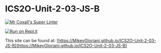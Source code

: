 # ICS2O-Unit-2-03-JS-B

[![Mr Coxall's Super Linter](https://github.com/MikeyGloriani/ICS2O-Unit-2-03-JS-B/workflows/Mr%20Coxall's%20Super%20Linter/badge.svg)](https://github.com/MikeyGloriani/ICS2O-Unit-2-03-JS-B/actions/)

[![Run on Repl.it](https://repl.it/badge/github/MikeyGloriani/ICS2O-Unit-2-03-JS-B)](https://repl.it/github/MikeyGloriani/ICS2O-Unit-2-03-JS-B)

This site can be found at: [https://MikeyGloriani.github.io/ICS2O-Unit-2-03-JS-B](https://MikeyGloriani.github.io/ICS2O-Unit-2-03-JS-B)

